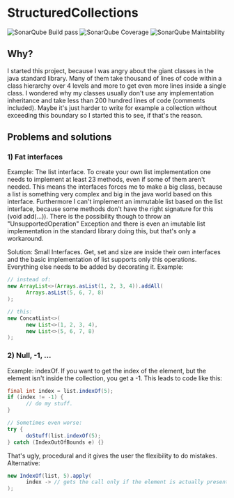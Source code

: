 # StructuredCollections

![SonarQube Build pass](https://sonarcloud.io/api/project_badges/measure?project=de.shryne.structured-collections%3Astructured-collections&metric=alert_status)
![SonarQube Coverage](https://sonarcloud.io/api/project_badges/measure?project=de.shryne.structured-collections%3Astructured-collections&metric=coverage)
![SonarQube Maintability](https://sonarcloud.io/api/project_badges/measure?project=de.shryne.structured-collections%3Astructured-collections&metric=sqale_rating)

## Why?

I started this project, because I was angry about the giant classes in the java standard library. Many of them take thousand of lines of
code within a class hierarchy over 4 levels and more to get even more lines inside a single class. I wondered why my classes usually don't
use any implementation inheritance and take less than 200 hundred lines of code (comments included). Maybe it's just harder to write for
example a collection without exceeding this boundary so I started this to see, if that's the reason.

## Problems and solutions

### 1) Fat interfaces
Example: The list interface. To create your own list implementation one needs to implement at least 23 methods, even if some of them aren't
needed. This means the interfaces forces me to make a big class, because a list is something very complex and big in the java world based
on this interface.
Furthermore I can't implement an immutable list based on the list interface, because some methods don't have the right signature
for this (void add(...)). There is the possibility though to throw an "UnsupportedOperation" Exception and there is even an imutable list
implementation in the standard library doing this, but that's only a workaround.

Solution: Small Interfaces. Get, set and size are inside their own interfaces and the basic implementation of list supports only this
operations. Everything else needs to be added by decorating it.
Example:

```java
// instead of:
new ArrayList<>(Arrays.asList(1, 2, 3, 4)).addAll(
      Arrays.asList(5, 6, 7, 8)
);

// this:
new ConcatList<>(
      new List<>(1, 2, 3, 4),
      new List<>(5, 6, 7, 8)
);
```

### 2) Null, -1, ...
Example: indexOf. If you want to get the index of the element, but the element isn't inside the collection, you get a -1. This leads to code like this:
```java
final int index = list.indexOf(5);
if (index != -1) {
      // do my stuff.
}

// Sometimes even worse:
try {
      doStuff(list.indexOf(5);
} catch (IndexOutOfBounds e) {}
```
That's ugly, procedural and it gives the user the flexibility to do mistakes. Alternative:
```java
new IndexOf(list, 5).apply(
      index -> // gets the call only if the element is actually present
);
```

